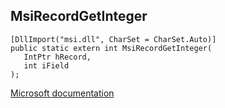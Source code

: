 ## MsiRecordGetInteger

```
[DllImport("msi.dll", CharSet = CharSet.Auto)]
public static extern int MsiRecordGetInteger(
   IntPtr hRecord,
   int iField
);
```

[Microsoft documentation](TODO)
